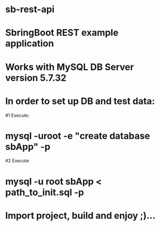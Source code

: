 # sb-rest-api
# SbringBoot REST example application
# Works with MySQL DB Server version	5.7.32

# In order to set up DB and test data:

#1 Execute:
# mysql -uroot -e "create database sbApp" -p

#2 Execute
# mysql -u root sbApp < path_to_init.sql -p

# Import project, build and enjoy ;)...
